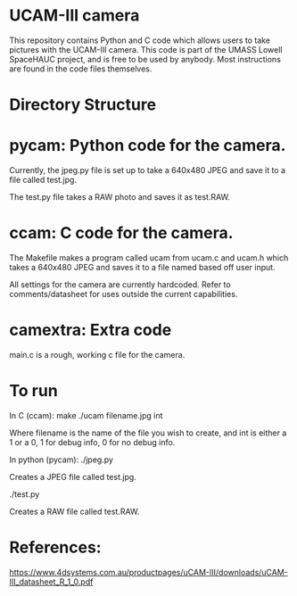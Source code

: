 # UCAM-III camera

This repository contains Python and C code which allows users to
take pictures with the UCAM-III camera. This code is part of the
UMASS Lowell SpaceHAUC project, and is free to be used by anybody.
Most instructions are found in the code files themselves.

# Directory Structure
# pycam: Python code for the camera.

Currently, the jpeg.py file is set up to take a 640x480 JPEG and save it to a file
called test.jpg.

The test.py file takes a RAW photo and saves it as test.RAW.

# ccam: C code for the camera.
The Makefile makes a program called ucam from ucam.c and ucam.h which
takes a 640x480 JPEG and saves it to a file named based off user input.

All settings for the camera are currently hardcoded. Refer to comments/datasheet for
uses outside the current capabilities.

# camextra: Extra code
main.c is a rough, working c file for the camera.

# To run
In C (ccam):
make
./ucam filename.jpg int

Where filename is the name of the file you wish to create, and int is either a
1 or a 0, 1 for debug info, 0 for no debug info.

In python (pycam):
./jpeg.py

Creates a JPEG file called test.jpg.

./test.py

Creates a RAW file called test.RAW.

# References:
https://www.4dsystems.com.au/productpages/uCAM-III/downloads/uCAM-III_datasheet_R_1_0.pdf
